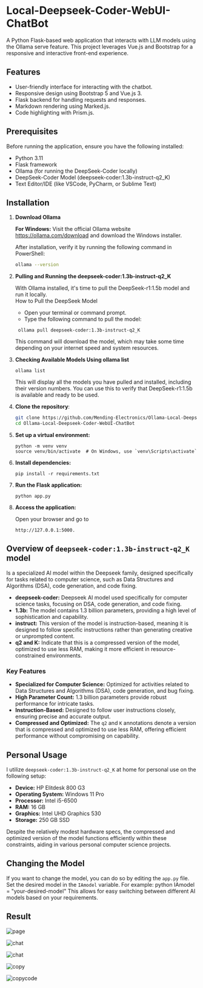 # Local-Deepseek-Coder-WebUI-ChatBot

A Python Flask-based web application that interacts with LLM models using the Ollama serve feature. This project leverages Vue.js and Bootstrap for a responsive and interactive front-end experience.

## Features

- User-friendly interface for interacting with the chatbot.
- Responsive design using Bootstrap 5 and Vue.js 3.
- Flask backend for handling requests and responses.
- Markdown rendering using Marked.js.
- Code highlighting with Prism.js.

## Prerequisites

Before running the application, ensure you have the following installed:
- Python 3.11
- Flask framework
- Ollama (for running the DeepSeek-Coder locally)
- DeepSeek-Coder Model (deepseek-coder:1.3b-instruct-q2_K)
- Text Editor/IDE (like VSCode, PyCharm, or Sublime Text)

## Installation

1. **Download Ollama**

   **For Windows:**
   Visit the official Ollama website https://ollama.com/download and download the Windows installer.

   After installation, verify it by running the following command in PowerShell:
   
   ```bash
   ollama --version

2. **Pulling and Running the deepseek-coder:1.3b-instruct-q2_K**

   With Ollama installed, it's time to pull the DeepSeek-r1:1.5b model and run it locally. </br>
   How to Pull the DeepSeek Model
   - Open your terminal or command prompt.
   - Type the following command to pull the model:
   ```
    ollama pull deepseek-coder:1.3b-instruct-q2_K
   ```
   This command will download the model, which may take some time depending on your internet speed and system resources.
   
4. **Checking Available Models Using ollama list**
   ```
   ollama list
   ```
   This will display all the models you have pulled and installed, including their version numbers. You can use this to verify that DeepSeek-r1:1.5b is available and ready to be used.

5. **Clone the repository**:
   ```bash
   git clone https://github.com/Mending-Electronics/Ollama-Local-Deepseek-Coder-WebUI-ChatBot.git
   cd Ollama-Local-Deepseek-Coder-WebUI-ChatBot
   
6. **Set up a virtual environment:**
   ```
   python -m venv venv
   source venv/bin/activate  # On Windows, use `venv\Scripts\activate`
   ```
   
7. **Install dependencies:**
   ```
   pip install -r requirements.txt
   ```
   
8. **Run the Flask application:**
   ```
   python app.py
   ```
   
9. **Access the application:**

   Open your browser and go to
   ```
   http://127.0.0.1:5000.
   ```



## Overview of `deepseek-coder:1.3b-instruct-q2_K` model

Is a specialized AI model within the Deepseek family, designed specifically for tasks related to computer science, such as Data Structures and Algorithms (DSA), code generation, and code fixing.

- **deepseek-coder:** Deepseek AI model used specifically for computer science tasks, focusing on DSA, code generation, and code fixing.
- **1.3b:** The model contains 1.3 billion parameters, providing a high level of sophistication and capability.
- **instruct:** This version of the model is instruction-based, meaning it is designed to follow specific instructions rather than generating creative or unprompted content.
- **q2 and K:** Indicate that this is a compressed version of the model, optimized to use less RAM, making it more efficient in resource-constrained environments.

### Key Features

- **Specialized for Computer Science:** Optimized for activities related to Data Structures and Algorithms (DSA), code generation, and bug fixing.
- **High Parameter Count:** 1.3 billion parameters provide robust performance for intricate tasks.
- **Instruction-Based:** Designed to follow user instructions closely, ensuring precise and accurate output.
- **Compressed and Optimized:** The `q2` and `K` annotations denote a version that is compressed and optimized to use less RAM, offering efficient performance without compromising on capability.

## Personal Usage

I utilize `deepseek-coder:1.3b-instruct-q2_K` at home for personal use on the following setup:

- **Device:** HP Elitdesk 800 G3
- **Operating System:** Windows 11 Pro
- **Processor:** Intel i5-6500
- **RAM:** 16 GB
- **Graphics:** Intel UHD Graphics 530
- **Storage:** 250 GB SSD

Despite the relatively modest hardware specs, the compressed and optimized version of the model functions efficiently within these constraints, aiding in various personal computer science projects.

## Changing the Model

If you want to change the model, you can do so by editing the `app.py` file. Set the desired model in the `IAmodel` variable. 
For example: python IAmodel = "your-desired-model"
This allows for easy switching between different AI models based on your requirements.



## Result

![page](https://github.com/Mending-Electronics/Ollama-Local-Deepseek-Coder-WebUI-ChatBot/blob/main/.illustration/Capture1.png?raw=true "page")

![chat](https://github.com/Mending-Electronics/Ollama-Local-Deepseek-Coder-WebUI-ChatBot/blob/main/.illustration/Capture2.png?raw=true "chat")

![chat](https://github.com/Mending-Electronics/Ollama-Local-Deepseek-Coder-WebUI-ChatBot/blob/main/.illustration/Capture3.png?raw=true "chat")

![copy](https://github.com/Mending-Electronics/Ollama-Local-Deepseek-Coder-WebUI-ChatBot/blob/main/.illustration/Capture4.png?raw=true "copy")

![copycode](https://github.com/Mending-Electronics/Ollama-Local-Deepseek-Coder-WebUI-ChatBot/blob/main/.illustration/Capture5.png?raw=true "copycode")
